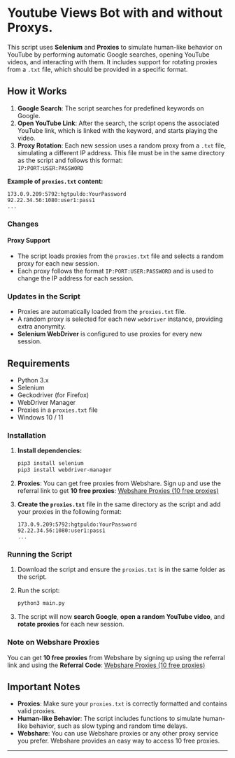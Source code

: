 # Youtube Views Bot with and without Proxys.

This script uses **Selenium** and **Proxies** to simulate human-like behavior on YouTube by performing automatic Google searches, opening YouTube videos, and interacting with them. It includes support for rotating proxies from a `.txt` file, which should be provided in a specific format.

## How it Works

1. **Google Search**: The script searches for predefined keywords on Google.
2. **Open YouTube Link**: After the search, the script opens the associated YouTube link, which is linked with the keyword, and starts playing the video.
3. **Proxy Rotation**: Each new session uses a random proxy from a `.txt` file, simulating a different IP address. This file must be in the same directory as the script and follows this format:  
   `IP:PORT:USER:PASSWORD`

**Example of `proxies.txt` content:**
```
173.0.9.209:5792:hgtpuldo:YourPassword
92.22.34.56:1080:user1:pass1
...
```

### Changes

#### Proxy Support

- The script loads proxies from the `proxies.txt` file and selects a random proxy for each new session.
- Each proxy follows the format `IP:PORT:USER:PASSWORD` and is used to change the IP address for each session.

### Updates in the Script

- Proxies are automatically loaded from the `proxies.txt` file.
- A random proxy is selected for each new `webdriver` instance, providing extra anonymity.
- **Selenium WebDriver** is configured to use proxies for every new session.

## Requirements

- Python 3.x
- Selenium
- Geckodriver (for Firefox)
- WebDriver Manager
- Proxies in a `proxies.txt` file
- Windows 10 / 11

### Installation

1. **Install dependencies:**
   ```bash
   pip3 install selenium
   pip3 install webdriver-manager
   ```

2. **Proxies**: You can get free proxies from Webshare. Sign up and use the referral link to get **10 free proxies**:
   [Webshare Proxies (10 free proxies)](https://www.webshare.io/?referral_code=b3hfjb3ndfih)

3. **Create the `proxies.txt`** file in the same directory as the script and add your proxies in the following format:
   ```
   173.0.9.209:5792:hgtpuldo:YourPassword
   92.22.34.56:1080:user1:pass1
   ...
   ```

### Running the Script

1. Download the script and ensure the `proxies.txt` is in the same folder as the script.
2. Run the script:
   ```bash
   python3 main.py
   ```

3. The script will now **search Google**, **open a random YouTube video**, and **rotate proxies** for each new session.

### Note on Webshare Proxies

You can get **10 free proxies** from Webshare by signing up using the referral link and using the **Referral Code**:
[Webshare Proxies (10 free proxies)](https://www.webshare.io/?referral_code=b3hfjb3ndfih)

## Important Notes

- **Proxies**: Make sure your `proxies.txt` is correctly formatted and contains valid proxies.
- **Human-like Behavior**: The script includes functions to simulate human-like behavior, such as slow typing and random time delays.
- **Webshare**: You can use Webshare proxies or any other proxy service you prefer. Webshare provides an easy way to access 10 free proxies.

---
